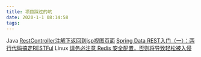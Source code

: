 ```yaml
---
title: 项目踩过的坑
date: 2020-1-1 08:14:58
tags:
---
```

Java
  [RestController注解下返回到jsp视图页面](https://www.cnblogs.com/chyu/p/4776897.html)
  [Spring Data REST入门（一）：两行代码搞定RESTFul](https://blog.csdn.net/soul_code/article/details/54108105?locationNum=10&fps=1)
Linux
  [请务必注意 Redis 安全配置，否则将导致轻松被入侵](https://blog.csdn.net/jackyechina/article/details/71267384)

[]()

